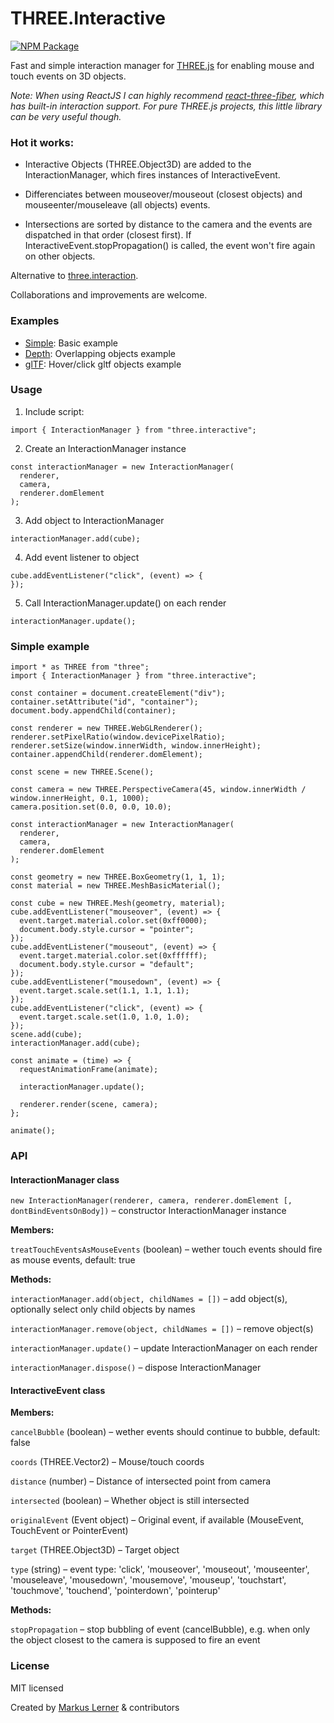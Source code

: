 # THREE.Interactive

[![NPM Package](https://img.shields.io/npm/v/three.interactive.svg?style=flat)](https://www.npmjs.com/package/three.interactive)

Fast and simple interaction manager for [THREE.js](https://github.com/mrdoob/three.js/) for enabling mouse and touch events on 3D objects.

_Note: When using ReactJS I can highly recommend [react-three-fiber](https://github.com/pmndrs/react-three-fiber), which has built-in interaction support. For pure THREE.js projects, this little library can be very useful though._

### Hot it works:

* Interactive Objects (THREE.Object3D) are added to the InteractionManager, which fires instances of InteractiveEvent.

* Differenciates between mouseover/mouseout (closest objects) and mouseenter/mouseleave (all objects) events.

* Intersections are sorted by distance to the camera and the events are dispatched in that order (closest first). If InteractiveEvent.stopPropagation() is called, the event won't fire again on other objects.

Alternative to [three.interaction](https://github.com/jasonChen1982/three.interaction.js).

Collaborations and improvements are welcome.

### Examples

- [Simple](https://dev.markuslerner.com/three.interactive/examples/simple.html): Basic example
- [Depth](https://dev.markuslerner.com/three.interactive/examples/depth.html): Overlapping objects example
- [glTF](https://dev.markuslerner.com/three.interactive/examples/gltf.html): Hover/click gltf objects example

### Usage

1. Include script:

```
import { InteractionManager } from "three.interactive";
```

2. Create an InteractionManager instance

```
const interactionManager = new InteractionManager(
  renderer,
  camera,
  renderer.domElement
);
```

3. Add object to InteractionManager

```
interactionManager.add(cube);
```

4. Add event listener to object

```
cube.addEventListener("click", (event) => {
});
```

5. Call InteractionManager.update() on each render

```
interactionManager.update();
```

### Simple example

```
import * as THREE from "three";
import { InteractionManager } from "three.interactive";

const container = document.createElement("div");
container.setAttribute("id", "container");
document.body.appendChild(container);

const renderer = new THREE.WebGLRenderer();
renderer.setPixelRatio(window.devicePixelRatio);
renderer.setSize(window.innerWidth, window.innerHeight);
container.appendChild(renderer.domElement);

const scene = new THREE.Scene();

const camera = new THREE.PerspectiveCamera(45, window.innerWidth / window.innerHeight, 0.1, 1000);
camera.position.set(0.0, 0.0, 10.0);

const interactionManager = new InteractionManager(
  renderer,
  camera,
  renderer.domElement
);

const geometry = new THREE.BoxGeometry(1, 1, 1);
const material = new THREE.MeshBasicMaterial();

const cube = new THREE.Mesh(geometry, material);
cube.addEventListener("mouseover", (event) => {
  event.target.material.color.set(0xff0000);
  document.body.style.cursor = "pointer";
});
cube.addEventListener("mouseout", (event) => {
  event.target.material.color.set(0xffffff);
  document.body.style.cursor = "default";
});
cube.addEventListener("mousedown", (event) => {
  event.target.scale.set(1.1, 1.1, 1.1);
});
cube.addEventListener("click", (event) => {
  event.target.scale.set(1.0, 1.0, 1.0);
});
scene.add(cube);
interactionManager.add(cube);

const animate = (time) => {
  requestAnimationFrame(animate);

  interactionManager.update();

  renderer.render(scene, camera);
};

animate();
```

### API

#### InteractionManager class

`new InteractionManager(renderer, camera, renderer.domElement [, dontBindEventsOnBody])` – constructor InteractionManager instance

**Members:**

`treatTouchEventsAsMouseEvents` (boolean) – wether touch events should fire as mouse events, default: true

**Methods:**

`interactionManager.add(object, childNames = [])` – add object(s), optionally select only child objects by names

`interactionManager.remove(object, childNames = [])` – remove object(s)

`interactionManager.update()` – update InteractionManager on each render

`interactionManager.dispose()` – dispose InteractionManager

#### InteractiveEvent class

**Members:**

`cancelBubble` (boolean) – wether events should continue to bubble, default: false

`coords` (THREE.Vector2) – Mouse/touch coords

`distance` (number) – Distance of intersected point from camera

`intersected` (boolean) – Whether object is still intersected

`originalEvent` (Event object) – Original event, if available (MouseEvent, TouchEvent or PointerEvent)

`target` (THREE.Object3D) – Target object

`type` (string) – event type: 'click', 'mouseover', 'mouseout', 'mouseenter', 'mouseleave', 'mousedown', 'mousemove', 'mouseup', 'touchstart', 'touchmove', 'touchend', 'pointerdown', 'pointerup'

**Methods:**

`stopPropagation` – stop bubbling of event (cancelBubble), e.g. when only the object closest to the camera is supposed to fire an event

### License

MIT licensed

Created by [Markus Lerner](http://www.markuslerner.com) & contributors
